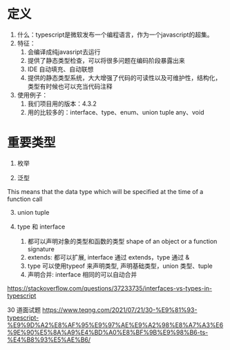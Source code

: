 # 定义
1. 什么：typescript是微软发布一个编程语言，作为一个javascript的超集。
2. 特征：
   1. 会编译成纯javasript去运行
   2. 提供了静态类型检查，可以将很多问题在编码阶段暴露出来
   3. IDE 自动填充、自动联想
   4. 提供的静态类型系统，大大增强了代码的可读性以及可维护性，结构化，类型有时候也可以充当代码注释
3. 使用例子：
   1. 我们项目用的版本：4.3.2
   2. 用的比较多的：interface、type、enum、union tuple any、void


# 重要类型
1. 枚举

2. 泛型

<T> This means that the data type which will be specified at the time of a function call


3. union tuple


4. type 和 interface

   1. 都可以声明对象的类型和函数的类型 shape of an object or a function signature
   2. extends: 都可以扩展, interface 通过 extends，type 通过 &
   3. type 可以使用typeof 来声明类型, 声明基础类型，union 类型、tuple
   4. 声明合并: interface 相同的可以自动合并

https://stackoverflow.com/questions/37233735/interfaces-vs-types-in-typescript



30 道面试题
https://www.teqng.com/2021/07/21/30-%E9%81%93-typescript-%E9%9D%A2%E8%AF%95%E9%97%AE%E9%A2%98%E8%A7%A3%E6%9E%90%E5%8A%A9%E4%BD%A0%E8%BF%9B%E9%98%B6-ts-%E4%B8%93%E5%AE%B6/


